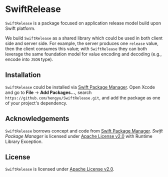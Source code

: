 # SwiftRelease

`SwiftRelease` is a package focused on application release model build upon Swift platform.

We build `SwiftRelease` as a shared library which could be used in both client side and server side. For example, the server produces one `release` value, then the client consumes this value; with `SwiftRelease` they can both leverage the same foundation model for value encoding and decoding (e.g., encode into `JSON` type).

## Installation

`SwiftRelease` could be installed via [Swift Package Manager](https://www.swift.org/package-manager/). Open Xcode and go to **File** -> **Add Packages...**, search `https://github.com/hengyu/SwiftRelease.git`, and add the package as one of your project's dependency.

## Acknowledgements

`SwiftRelease` borrows concept and code from [Swift Package Manager](https://github.com/apple/swift-package-manager). *Swift Package Manager* is licensed under [Apache License v2.0](https://swift.org/LICENSE.txt) with Runtime Library Exception.

## License

`SwiftRelease` is licensed under [Apache License v2.0](LICENSE).

